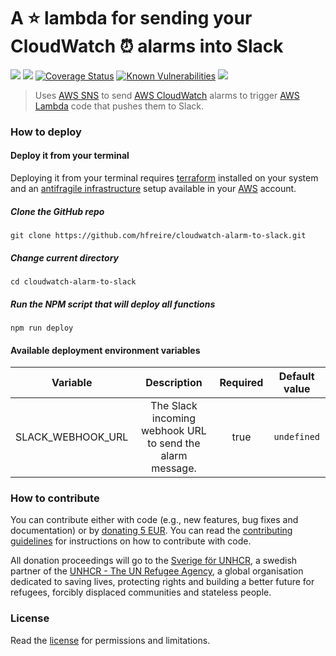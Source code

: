 # A :star: lambda for sending your CloudWatch :alarm_clock: alarms into Slack

[![](https://github.com/hfreire/cloudwatch-alarm-to-slack/workflows/ci/badge.svg)](https://github.com/hfreire/cloudwatch-alarm-to-slack/actions?workflow=ci)
[![](https://github.com/hfreire/cloudwatch-alarm-to-slack/workflows/cd/badge.svg)](https://github.com/hfreire/cloudwatch-alarm-to-slack/actions?workflow=cd)
[![Coverage Status](https://coveralls.io/repos/github/hfreire/cloudwatch-alarm-to-slack/badge.svg?branch=master)](https://coveralls.io/github/hfreire/cloudwatch-alarm-to-slack?branch=master)
[![Known Vulnerabilities](https://snyk.io/test/github/hfreire/cloudwatch-alarm-to-slack/badge.svg)](https://snyk.io/test/github/hfreire/cloudwatch-alarm-to-slack)
[![](https://img.shields.io/github/release/hfreire/cloudwatch-alarm-to-slack.svg)](https://github.com/hfreire/cloudwatch-alarm-to-slack/releases)

> Uses [AWS SNS](https://aws.amazon.com/sns) to send [AWS CloudWatch](https://aws.amazon.com/cloudwatch) alarms to trigger [AWS Lambda](https://aws.amazon.com/lambda) code that pushes them to Slack.

### How to deploy

#### Deploy it from your terminal
Deploying it from your terminal requires [terraform](https://www.terraform.io) installed on your system and an [antifragile infrastructure](https://github.com/antifragile-systems/antifragile-infrastructure) setup available in your [AWS](https://aws.amazon.com) account.

##### Clone the GitHub repo
```
git clone https://github.com/hfreire/cloudwatch-alarm-to-slack.git
```

##### Change current directory
```
cd cloudwatch-alarm-to-slack
```

##### Run the NPM script that will deploy all functions
```
npm run deploy
```

#### Available deployment environment variables
Variable | Description | Required | Default value
:---:|:---:|:---:|:---:
SLACK_WEBHOOK_URL | The Slack incoming webhook URL to send the alarm message. | true | `undefined`

### How to contribute
You can contribute either with code (e.g., new features, bug fixes and documentation) or by [donating 5 EUR](https://paypal.me/hfreire/5). You can read the [contributing guidelines](CONTRIBUTING.md) for instructions on how to contribute with code. 

All donation proceedings will go to the [Sverige för UNHCR](https://sverigeforunhcr.se), a swedish partner of the [UNHCR - The UN Refugee Agency](http://www.unhcr.org), a global organisation dedicated to saving lives, protecting rights and building a better future for refugees, forcibly displaced communities and stateless people.

### License
Read the [license](./LICENSE.md) for permissions and limitations.
